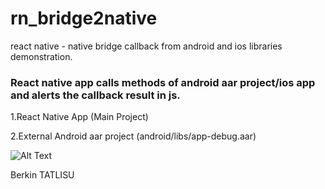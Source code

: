 # rn_bridge2native
react native - native bridge callback from android and ios libraries demonstration.

### React native app calls methods of android aar project/ios app and alerts the callback result in js.

1.React Native App (Main Project)

2.External Android aar project (android/libs/app-debug.aar)

![Alt Text](https://j.gifs.com/nxVV67.gif)


Berkin TATLISU
